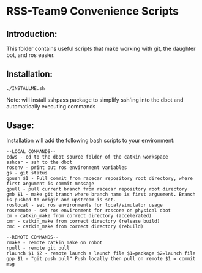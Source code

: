 RSS-Team9 Convenience Scripts
===============
Introduction:
----------------
This folder contains useful scripts that make working with git, the daughter bot, and ros easier.

Installation:
----------------
```
./INSTALLME.sh
```

Note: will install sshpass package to simplify ssh'ing into the dbot and automatically executing commands

Usage:
----------------
Installation will add the following bash scripts to your environment:
```
--LOCAL COMMANDS--
cdws - cd to the dbot source folder of the catkin workspace
sshcar - ssh to the dbot
rosenv - print out ros environment variables
gs - git status
gpush $1 - Full commit from racecar repository root directory, where first argument is commit message
gpull - pull current branch from racecar repository root directory
gmb $1 - make git branch where branch name is first arguement. Branch is pushed to origin and upstream is set.
roslocal - set ros environments for local/simulator usage
rosremote - set ros environment for roscore on physical dbot
cm - catkin_make from correct directory (accelerated)
cmr - catkin_make from correct directory (release build)
cmc - catkin_make from correct directory (rebuild)

--REMOTE COMMANDS--
rmake - remote catkin_make on robot
rpull - remote git pull
rlaunch $1 $2 - remote launch a launch file $1=package $2=launch file
gpp $1 - "git push pull" Push locally then pull on remote $1 = commit msg
```
